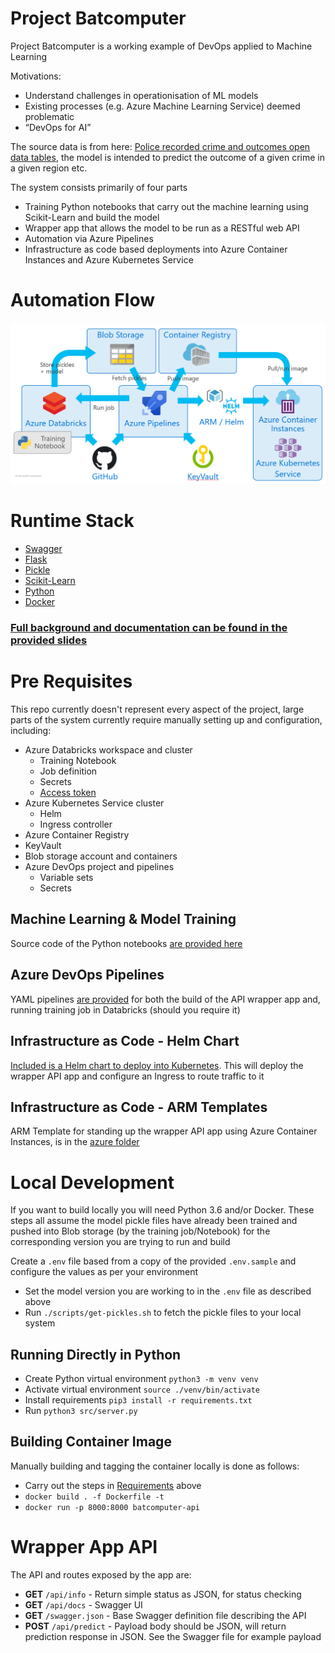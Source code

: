 # Project Batcomputer
Project Batcomputer is a working example of DevOps applied to Machine Learning

Motivations:
- Understand challenges in operationisation of ML models
- Existing processes (e.g. Azure Machine Learning Service) deemed problematic
- “DevOps for AI”

The source data is from here: [Police recorded crime and outcomes open data tables](https://www.gov.uk/government/statistics/police-recorded-crime-open-data-tables), the model is intended to predict the outcome of a given crime in a given region etc.

The system consists primarily of four parts
 - Training Python notebooks that carry out the machine learning using Scikit-Learn and build the model
 - Wrapper app that allows the model to be run as a RESTful web API
 - Automation via Azure Pipelines
 - Infrastructure as code based deployments into Azure Container Instances and Azure Kubernetes Service 

# Automation Flow
![pic](docs/diagram.png)

# Runtime Stack
- [Swagger](https://swagger.io/)
- [Flask](http://flask.pocoo.org/)
- [Pickle](https://docs.python.org/3/library/pickle.html)
- [Scikit-Learn](https://scikit-learn.org/stable/)
- [Python](https://www.python.org/)
- [Docker](https://www.docker.com/)

### [Full background and documentation can be found in the provided slides](docs/Project%20Batcomputer%20v0.0.2.pdf)

# Pre Requisites
This repo currently doesn't represent every aspect of the project, large parts of the system currently require manually setting up and configuration, including:
- Azure Databricks workspace and cluster 
  - Training Notebook
  - Job definition
  - Secrets
  - [Access token](https://docs.databricks.com/api/latest/authentication.html#generate-a-token)
- Azure Kubernetes Service cluster
  - Helm
  - Ingress controller
- Azure Container Registry
- KeyVault 
- Blob storage account and containers
- Azure DevOps project and pipelines 
  - Variable sets
  - Secrets

## Machine Learning & Model Training
Source code of the Python notebooks [are provided here](/notebooks)

## Azure DevOps Pipelines
YAML pipelines [are provided](/pipelines) for both the build of the API wrapper app and, running training job in Databricks (should you require it)

## Infrastructure as Code - Helm Chart
[Included is a Helm chart to deploy into Kubernetes](/helm). This will deploy the wrapper API app and configure an Ingress to route traffic to it

## Infrastructure as Code - ARM Templates
ARM Template for standing up the wrapper API app using Azure Container Instances, is in the [azure folder](/azure)

# Local Development
If you want to build locally you will need Python 3.6 and/or Docker. These steps all assume the model pickle files have already been trained and pushed into Blob storage (by the training job/Notebook) for the corresponding version you are trying to run and build

Create a `.env` file based from a copy of the provided `.env.sample` and configure the values as per your environment

- Set the model version you are working to in the `.env` file as described above
- Run `./scripts/get-pickles.sh` to fetch the pickle files to your local system

## Running Directly in Python
- Create Python virtual environment `python3 -m venv venv`
- Activate virtual environment `source ./venv/bin/activate`
- Install requirements `pip3 install -r requirements.txt`
- Run `python3 src/server.py`

## Building Container Image
Manually building and tagging the container locally is done as follows:

- Carry out the steps in [Requirements](#requirements) above
- `docker build . -f Dockerfile -t `
- `docker run -p 8000:8000 batcomputer-api`

# Wrapper App API
The API and routes exposed by the app are:
- **GET** `/api/info` - Return simple status as JSON, for status checking
- **GET** `/api/docs` - Swagger UI
- **GET** `/swagger.json` - Base Swagger definition file describing the API
- **POST** `/api/predict` - Payload body should be JSON, will return prediction response in JSON. See the Swagger file for example payload

